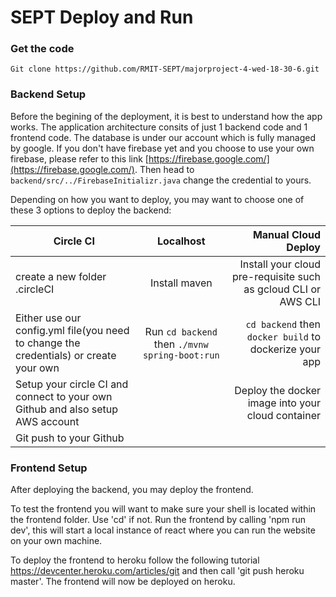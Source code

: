 # SEPT Deploy and Run

### Get the code
`Git clone https://github.com/RMIT-SEPT/majorproject-4-wed-18-30-6.git`

### Backend Setup
Before the begining of the deployment, it is best to understand how the app works. The application architecture consits of just 1 backend code and 1 frontend code. The database is under our account which is fully managed by google. If you don't have firebase yet and you choose to use your own firebase, please refer to this link [https://firebase.google.com/](https://firebase.google.com/). Then head to `backend/src/../FirebaseInitializr.java` change the credential to yours.

Depending on how you want to deploy, you may want to choose one of these 3 options to deploy the backend:

| Circle CI     | Localhost         | Manual Cloud Deploy  |
| ------------- |:-------------:| -----:|
| create a new folder .circleCI      | Install maven | Install your cloud pre-requisite such as gcloud CLI or AWS CLI |
| Either use our config.yml file(you need to change the credentials) or create your own     | Run `cd backend` then `./mvnw spring-boot:run` |  `cd backend` then `docker build` to dockerize your app  |
| Setup your circle CI and connect to your own Github and also setup AWS account |       |  Deploy the docker image into your cloud container    |
| Git push to your Github | | |

### Frontend Setup
After deploying the backend, you may deploy the frontend.

To test the frontend you will want to make sure your shell is located within the frontend folder. Use 'cd' if not. Run the frontend by calling 'npm run dev', this will start a local instance of react where you can run the website on your own machine.

To deploy the frontend to heroku follow the following tutorial https://devcenter.heroku.com/articles/git and then call 'git push heroku master'. The frontend will now be deployed on heroku.